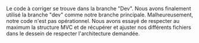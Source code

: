 Le code à corriger se trouve dans la branche "Dev". Nous avons finalement utilisé la branche "dev" comme notre branche principale. 
Malheureusement, notre code n'est pas opérationnel. Nous avons essayé de respecter au maximum la structure MVC et de récupérer et ajuster nos différents fichiers dans le dessein de respecter l'architecture demandée.
